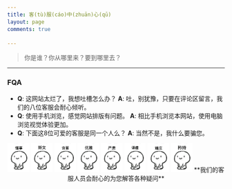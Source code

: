 ```yaml
---
title: 客(tù)服(cáo)中(zhuān)心(qū)
layout: page
comments: true

---
```


> 你是谁？你从哪里来？要到哪里去？

---

### FQA
* **Q**: 这网站太烂了，我想吐槽怎么办？
  **A**: 吐，别犹豫，只要在评论区留言，我们的八位客服会耐心倾听。
* **Q**: 使用手机浏览，感觉网站排版有问题。
  **A**: 相比手机浏览本网站，使用电脑浏览视觉体验更加。
* **Q**: 下面这8位可爱的客服是同一个人么？
  **A**: 当然不是，我什么要骗您。

<center>
  <img src="cs01.jpg" width="50px" style="display: inline;" /> <img src="cs02.jpg" width="50px" style="display: inline;" /> <img src="cs03.jpg" width="50px" style="display: inline;" /> <img src="cs04.jpg" width="50px" style="display: inline;" /> <img src="cs06.jpg" width="50px" style="display: inline;" /> <img src="cs07.jpg" width="50px" style="display: inline;" /> <img src="cs08.jpg" width="50px" style="display: inline;" /> <img src="cs09.jpg" width="50px" style="display: inline;" />
  **我们的客服人员会耐心的为您解答各种疑问**
</center>
